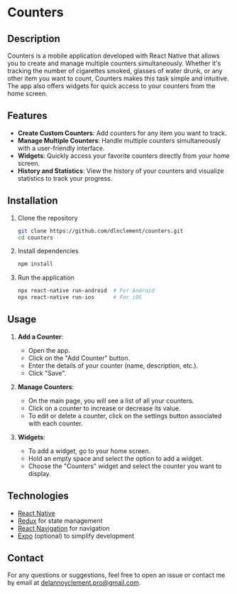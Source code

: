 # Counters

## Description

Counters is a mobile application developed with React Native that allows you to create and manage multiple counters simultaneously. Whether it's tracking the number of cigarettes smoked, glasses of water drunk, or any other item you want to count, Counters makes this task simple and intuitive. The app also offers widgets for quick access to your counters from the home screen.

## Features

- **Create Custom Counters**: Add counters for any item you want to track.
- **Manage Multiple Counters**: Handle multiple counters simultaneously with a user-friendly interface.
- **Widgets**: Quickly access your favorite counters directly from your home screen.
- **History and Statistics**: View the history of your counters and visualize statistics to track your progress.

## Installation

1. Clone the repository

    ```bash
    git clone https://github.com/dlnclement/counters.git
    cd counters
    ```

2. Install dependencies

    ```bash
    npm install
    ```

3. Run the application

    ```bash
    npx react-native run-android  # For Android
    npx react-native run-ios      # For iOS
    ```

## Usage

1. **Add a Counter**:
    - Open the app.
    - Click on the "Add Counter" button.
    - Enter the details of your counter (name, description, etc.).
    - Click "Save".

2. **Manage Counters**:
    - On the main page, you will see a list of all your counters.
    - Click on a counter to increase or decrease its value.
    - To edit or delete a counter, click on the settings button associated with each counter.

3. **Widgets**:
    - To add a widget, go to your home screen.
    - Hold an empty space and select the option to add a widget.
    - Choose the "Counters" widget and select the counter you want to display.

## Technologies

- [React Native](https://reactnative.dev/)
- [Redux](https://redux.js.org/) for state management
- [React Navigation](https://reactnavigation.org/) for navigation
- [Expo](https://expo.dev/) (optional) to simplify development

## Contact

For any questions or suggestions, feel free to open an issue or contact me by email at delannoyclement.pro@gmail.com.

